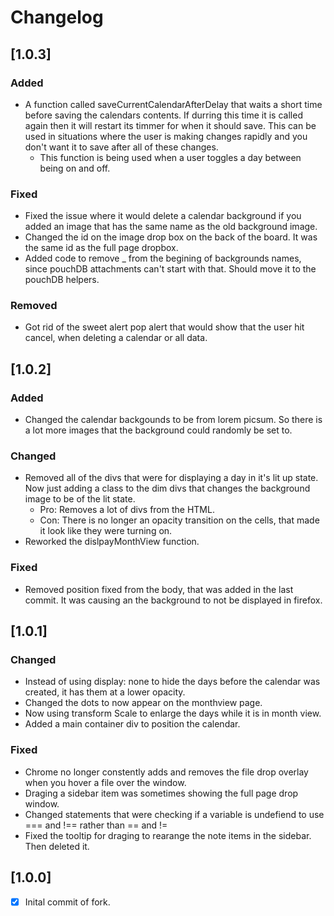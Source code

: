 # Changelog


## [1.0.3]

### Added
-  A function called saveCurrentCalendarAfterDelay that waits a short time before saving the calendars contents. If durring this time it is called again then it will restart its timmer for when it should save. This can be used in situations where the user is making changes rapidly and you don't want it to save after all of these changes.
    - This function is being used when a user toggles a day between being on and off. 

### Fixed
- Fixed the issue where it would delete a calendar background if you added an image that has the same name as the old background image.
- Changed the id on the image drop box on the back of the board. It was the same id as the full page dropbox.
- Added code to remove _ from the begining of backgrounds names, since pouchDB attachments can't start with that. Should move it to the pouchDB helpers.

### Removed
- Got rid of the sweet alert pop alert that would show that the user hit cancel, when deleting a calendar or all data.

## [1.0.2]

### Added
- Changed the calendar backgounds to be from lorem picsum. So there is a lot more images that the background could randomly be set to. 

### Changed
- Removed all of the divs that were for displaying a day in it's lit up state. Now just adding a class to the dim divs that changes the background image to be of the lit state.
    - Pro: Removes a lot of divs from the HTML.
    - Con: There is no longer an opacity transition on the cells, that made it look like they were turning on. 
- Reworked the dislpayMonthView function.

### Fixed
- Removed position fixed from the body, that was added in the last commit. It was causing an the background to not be displayed in firefox.

## [1.0.1]

### Changed
- Instead of using display: none to hide the days before the calendar was created, it has them at a lower opacity.
- Changed the dots to now appear on the monthview page.
- Now using transform Scale to enlarge the days while it is in month view.  
- Added a main container div to position the calendar. 

### Fixed
- Chrome no longer constently adds and removes the file drop overlay when you hover a file over the window. 
- Draging a sidebar item was sometimes showing the full page drop window.
- Changed statements that were checking if a variable is undefiend to use === and !== rather than == and !=
- Fixed the tooltip for draging to rearange the note items in the sidebar. Then deleted it.

## [1.0.0]
- [x] Inital commit of fork.